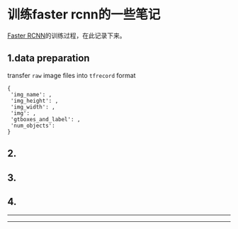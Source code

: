 训练faster rcnn的一些笔记
=================================
[Faster RCNN](https://github.com/DetectionTeamUCAS/Faster-RCNN_Tensorflow)的训练过程，在此记录下来。<br>

## 1.data preparation
transfer `raw` image files into `tfrecord` format   
```
{
 'img_name': ,
 'img_height': ,
 'img_width': ,
 'img': ,
 'gtboxes_and_label': ,
 'num_objects': 
}
```
## 2.
## 3.
## 4.
****

****

